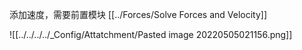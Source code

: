 添加速度，需要前置模块 [[../Forces/Solve Forces and Velocity]]




![[../../../../_Config/Attatchment/Pasted image 20220505021156.png]]